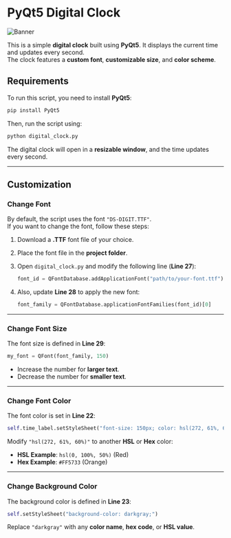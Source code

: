 # PyQt5 Digital Clock

![Banner](https://img.freepik.com/premium-vector/panoramic-banner-with-digital-clock-numbers-2022-blue-background-with-text_223622-1631.jpg)


This is a simple **digital clock** built using **PyQt5**. It displays the current time and updates every second.  
The clock features a **custom font**, **customizable size**, and **color scheme**.

## Requirements

To run this script, you need to install **PyQt5**:

```bash
pip install PyQt5
```

Then, run the script using:

```bash
python digital_clock.py
```

The digital clock will open in a **resizable window**, and the time updates every second.

---

## Customization  

### Change Font

By default, the script uses the font `"DS-DIGIT.TTF"`.  
If you want to change the font, follow these steps:

1. Download a **.TTF** font file of your choice.
2. Place the font file in the **project folder**.
3. Open `digital_clock.py` and modify the following line (**Line 27**):

   ```python
   font_id = QFontDatabase.addApplicationFont("path/to/your-font.ttf")
   ```

4. Also, update **Line 28** to apply the new font:

   ```python
   font_family = QFontDatabase.applicationFontFamilies(font_id)[0]
   ```

---

### Change Font Size

The font size is defined in **Line 29**:

```python
my_font = QFont(font_family, 150)  
```

- Increase the number for **larger text**.
- Decrease the number for **smaller text**.

---

### Change Font Color

The font color is set in **Line 22**:

```python
self.time_label.setStyleSheet("font-size: 150px; color: hsl(272, 61%, 60%);")
```

Modify `"hsl(272, 61%, 60%)"` to another **HSL** or **Hex** color:  
- **HSL Example**: `hsl(0, 100%, 50%)` (Red)  
- **Hex Example**: `#FF5733` (Orange)

---

### Change Background Color

The background color is defined in **Line 23**:

```python
self.setStyleSheet("background-color: darkgray;")
```

Replace `"darkgray"` with any **color name**, **hex code**, or **HSL value**.



